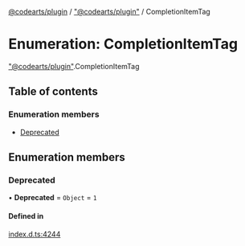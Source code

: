 [@codearts/plugin](../README.md) / ["@codearts/plugin"](../modules/_codearts_plugin_.md) / CompletionItemTag

# Enumeration: CompletionItemTag

["@codearts/plugin"](../modules/_codearts_plugin_.md).CompletionItemTag

## Table of contents

### Enumeration members

- [Deprecated](codearts_plugin_.CompletionItemTag.md#deprecated)

## Enumeration members

### Deprecated

• **Deprecated** = `Object` = `1`

#### Defined in

[index.d.ts:4244](https://github.com/huaweicloud/cloudide-plugin-api/blob/a4193a8/index.d.ts#L4244)
